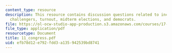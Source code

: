 ```yaml
---
content_type: resource
description: This resource contains discussion questions related to incumbency advantage,
  challengers, turnout, midterm elections, and democrats.
file: https://ol-ocw-studio-app-production.s3.amazonaws.com/courses/17-951-special-graduate-topic-in-political-science-political-behavior-fall-2005/efb78d12e792fdd3a135942539bd8741_11_congress.pdf
file_type: application/pdf
resourcetype: Document
title: 11_congress.pdf
uid: efb78d12-e792-fdd3-a135-942539bd8741
---
```

